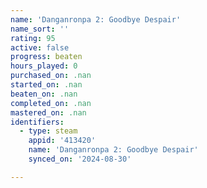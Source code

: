 ```yaml
---
name: 'Danganronpa 2: Goodbye Despair'
name_sort: ''
rating: 95
active: false
progress: beaten
hours_played: 0
purchased_on: .nan
started_on: .nan
beaten_on: .nan
completed_on: .nan
mastered_on: .nan
identifiers:
  - type: steam
    appid: '413420'
    name: 'Danganronpa 2: Goodbye Despair'
    synced_on: '2024-08-30'

---
```

